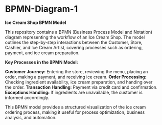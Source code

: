 # BPMN-Diagram-1

**Ice Cream Shop BPMN Model**

This repository contains a BPMN (Business Process Model and Notation) diagram representing the workflow of an Ice Cream Shop. The model outlines the step-by-step interactions between the Customer, Store, Cashier, and Ice Cream Artist, covering processes such as ordering, payment, and ice cream preparation.

**Key Processes in the BPMN Model:**

**Customer Journey:** Entering the store, reviewing the menu, placing an order, making a payment, and receiving ice cream.
**Order Processing:** Checking ingredient availability, ice cream preparation, and handing over the order.
**Transaction Handling**: Payment via credit card and confirmation.
**Exceptions Handling:** If ingredients are unavailable, the customer is informed accordingly.

This BPMN model provides a structured visualization of the ice cream ordering process, making it useful for process optimization, business analysis, and automation.
